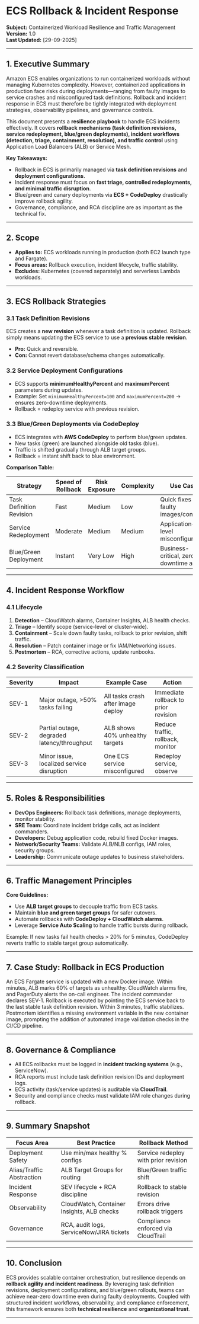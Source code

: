 # ECS Rollback & Incident Response  
**Subject:** Containerized Workload Resilience and Traffic Management   
**Version:** 1.0  
**Last Updated:** [29-09-2025]

---

## 1. Executive Summary  
Amazon ECS enables organizations to run containerized workloads without managing Kubernetes complexity. However, containerized applications in production face risks during deployments—ranging from faulty images to service crashes and misconfigured task definitions. Rollback and incident response in ECS must therefore be tightly integrated with deployment strategies, observability pipelines, and governance controls.  

This document presents a **resilience playbook** to handle ECS incidents effectively. It covers **rollback mechanisms (task definition revisions, service redeployment, blue/green deployments), incident workflows (detection, triage, containment, resolution), and traffic control** using Application Load Balancers (ALB) or Service Mesh.  

**Key Takeaways:**  
- Rollback in ECS is primarily managed via **task definition revisions** and **deployment configurations**.  
- Incident response must focus on **fast triage, controlled redeployments, and minimal traffic disruption**.  
- Blue/green and canary deployments via **ECS + CodeDeploy** drastically improve rollback agility.  
- Governance, compliance, and RCA discipline are as important as the technical fix.  

---

## 2. Scope  
- **Applies to:** ECS workloads running in production (both EC2 launch type and Fargate).  
- **Focus areas:** Rollback execution, incident lifecycle, traffic stability.  
- **Excludes:** Kubernetes (covered separately) and serverless Lambda workloads.  

---

## 3. ECS Rollback Strategies  

### 3.1 Task Definition Revisions  
ECS creates a **new revision** whenever a task definition is updated. Rollback simply means updating the ECS service to use a **previous stable revision**.  
- **Pro:** Quick and reversible.  
- **Con:** Cannot revert database/schema changes automatically.  

### 3.2 Service Deployment Configurations  
- ECS supports **minimumHealthyPercent** and **maximumPercent** parameters during updates.  
- Example: Set `minimumHealthyPercent=100` and `maximumPercent=200` → ensures zero-downtime deployments.  
- Rollback = redeploy service with previous revision.  

### 3.3 Blue/Green Deployments via CodeDeploy  
- ECS integrates with **AWS CodeDeploy** to perform blue/green updates.  
- New tasks (green) are launched alongside old tasks (blue).  
- Traffic is shifted gradually through ALB target groups.  
- Rollback = instant shift back to blue environment.  

**Comparison Table:**  

| Strategy                 | Speed of Rollback | Risk Exposure | Complexity | Use Case                               |
|---------------------------|------------------|--------------|------------|----------------------------------------|
| Task Definition Revision | Fast             | Medium       | Low        | Quick fixes for faulty images/config   |
| Service Redeployment     | Moderate         | Medium       | Medium     | Application-level misconfiguration     |
| Blue/Green Deployment    | Instant          | Very Low     | High       | Business-critical, zero-downtime apps  |

---

## 4. Incident Response Workflow  

### 4.1 Lifecycle  
1. **Detection** – CloudWatch alarms, Container Insights, ALB health checks.  
2. **Triage** – Identify scope (service-level or cluster-wide).  
3. **Containment** – Scale down faulty tasks, rollback to prior revision, shift traffic.  
4. **Resolution** – Patch container image or fix IAM/Networking issues.  
5. **Postmortem** – RCA, corrective actions, update runbooks.  

### 4.2 Severity Classification  

| Severity | Impact                                   | Example Case                           | Action                                |
|----------|-------------------------------------------|-----------------------------------------|---------------------------------------|
| SEV-1    | Major outage, >50% tasks failing          | All tasks crash after image deploy      | Immediate rollback to prior revision  |
| SEV-2    | Partial outage, degraded latency/throughput| ALB shows 40% unhealthy targets         | Reduce traffic, rollback, monitor     |
| SEV-3    | Minor issue, localized service disruption | One ECS service misconfigured           | Redeploy service, observe             |

---

## 5. Roles & Responsibilities  

- **DevOps Engineers:** Rollback task definitions, manage deployments, monitor stability.  
- **SRE Team:** Coordinate incident bridge calls, act as incident commanders.  
- **Developers:** Debug application code, rebuild fixed Docker images.  
- **Network/Security Teams:** Validate ALB/NLB configs, IAM roles, security groups.  
- **Leadership:** Communicate outage updates to business stakeholders.  

---

## 6. Traffic Management Principles  

**Core Guidelines:**  
- Use **ALB target groups** to decouple traffic from ECS tasks.  
- Maintain **blue and green target groups** for safer cutovers.  
- Automate rollbacks with **CodeDeploy + CloudWatch alarms**.  
- Leverage **Service Auto Scaling** to handle traffic bursts during rollback.  

Example: If new tasks fail health checks > 20% for 5 minutes, CodeDeploy reverts traffic to stable target group automatically.  

---

## 7. Case Study: Rollback in ECS Production  
An ECS Fargate service is updated with a new Docker image. Within minutes, ALB marks 60% of targets as unhealthy. CloudWatch alarms fire, and PagerDuty alerts the on-call engineer. The incident commander declares SEV-1. Rollback is executed by pointing the ECS service back to the last stable task definition revision. Within 3 minutes, traffic stabilizes. Postmortem identifies a missing environment variable in the new container image, prompting the addition of automated image validation checks in the CI/CD pipeline.  

---

## 8. Governance & Compliance  

- All ECS rollbacks must be logged in **incident tracking systems** (e.g., ServiceNow).  
- RCA reports must include task definition revision IDs and deployment logs.  
- ECS activity (task/service updates) is auditable via **CloudTrail**.  
- Security and compliance checks must validate IAM role changes during rollback.  

---

## 9. Summary Snapshot  

| Focus Area              | Best Practice                             | Rollback Method                          |
|--------------------------|-------------------------------------------|------------------------------------------|
| Deployment Safety        | Use min/max healthy % configs             | Service redeploy with prior revision     |
| Alias/Traffic Abstraction| ALB Target Groups for routing             | Blue/Green traffic shift                 |
| Incident Response        | SEV lifecycle + RCA discipline            | Rollback to stable revision              |
| Observability            | CloudWatch, Container Insights, ALB checks| Errors drive rollback triggers           |
| Governance               | RCA, audit logs, ServiceNow/JIRA tickets  | Compliance enforced via CloudTrail        |

---

## 10. Conclusion  
ECS provides scalable container orchestration, but resilience depends on **rollback agility and incident readiness**. By leveraging task definition revisions, deployment configurations, and blue/green rollouts, teams can achieve near-zero downtime even during faulty deployments. Coupled with structured incident workflows, observability, and compliance enforcement, this framework ensures both **technical resilience** and **organizational trust**.  

---
